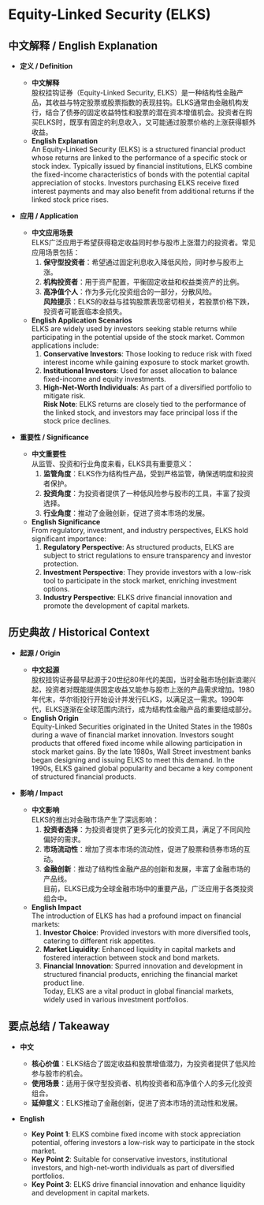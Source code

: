 # Equity-Linked Security (ELKS)

## 中文解释 / English Explanation

* **定义 / Definition**  
  - **中文解释**  
    股权挂钩证券（Equity-Linked Security, ELKS）是一种结构性金融产品，其收益与特定股票或股票指数的表现挂钩。ELKS通常由金融机构发行，结合了债券的固定收益特性和股票的潜在资本增值机会。投资者在购买ELKS时，既享有固定的利息收入，又可能通过股票价格的上涨获得额外收益。  
  - **English Explanation**  
    An Equity-Linked Security (ELKS) is a structured financial product whose returns are linked to the performance of a specific stock or stock index. Typically issued by financial institutions, ELKS combine the fixed-income characteristics of bonds with the potential capital appreciation of stocks. Investors purchasing ELKS receive fixed interest payments and may also benefit from additional returns if the linked stock price rises.

* **应用 / Application**  
  - **中文应用场景**  
    ELKS广泛应用于希望获得稳定收益同时参与股市上涨潜力的投资者。常见应用场景包括：  
    1. **保守型投资者**：希望通过固定利息收入降低风险，同时参与股市上涨。  
    2. **机构投资者**：用于资产配置，平衡固定收益和权益类资产的比例。  
    3. **高净值个人**：作为多元化投资组合的一部分，分散风险。  
    **风险提示**：ELKS的收益与挂钩股票表现密切相关，若股票价格下跌，投资者可能面临本金损失。  
  - **English Application Scenarios**  
    ELKS are widely used by investors seeking stable returns while participating in the potential upside of the stock market. Common applications include:  
    1. **Conservative Investors**: Those looking to reduce risk with fixed interest income while gaining exposure to stock market growth.  
    2. **Institutional Investors**: Used for asset allocation to balance fixed-income and equity investments.  
    3. **High-Net-Worth Individuals**: As part of a diversified portfolio to mitigate risk.  
    **Risk Note**: ELKS returns are closely tied to the performance of the linked stock, and investors may face principal loss if the stock price declines.

* **重要性 / Significance**  
  - **中文重要性**  
    从监管、投资和行业角度来看，ELKS具有重要意义：  
    1. **监管角度**：ELKS作为结构性产品，受到严格监管，确保透明度和投资者保护。  
    2. **投资角度**：为投资者提供了一种低风险参与股市的工具，丰富了投资选择。  
    3. **行业角度**：推动了金融创新，促进了资本市场的发展。  
  - **English Significance**  
    From regulatory, investment, and industry perspectives, ELKS hold significant importance:  
    1. **Regulatory Perspective**: As structured products, ELKS are subject to strict regulations to ensure transparency and investor protection.  
    2. **Investment Perspective**: They provide investors with a low-risk tool to participate in the stock market, enriching investment options.  
    3. **Industry Perspective**: ELKS drive financial innovation and promote the development of capital markets.

## 历史典故 / Historical Context

* **起源 / Origin**  
  - **中文起源**  
    股权挂钩证券最早起源于20世纪80年代的美国，当时金融市场创新浪潮兴起，投资者对既能提供固定收益又能参与股市上涨的产品需求增加。1980年代末，华尔街投行开始设计并发行ELKS，以满足这一需求。1990年代，ELKS逐渐在全球范围内流行，成为结构性金融产品的重要组成部分。  
  - **English Origin**  
    Equity-Linked Securities originated in the United States in the 1980s during a wave of financial market innovation. Investors sought products that offered fixed income while allowing participation in stock market gains. By the late 1980s, Wall Street investment banks began designing and issuing ELKS to meet this demand. In the 1990s, ELKS gained global popularity and became a key component of structured financial products.

* **影响 / Impact**  
  - **中文影响**  
    ELKS的推出对金融市场产生了深远影响：  
    1. **投资者选择**：为投资者提供了更多元化的投资工具，满足了不同风险偏好的需求。  
    2. **市场流动性**：增加了资本市场的流动性，促进了股票和债券市场的互动。  
    3. **金融创新**：推动了结构性金融产品的创新和发展，丰富了金融市场的产品线。  
    目前，ELKS已成为全球金融市场中的重要产品，广泛应用于各类投资组合中。  
  - **English Impact**  
    The introduction of ELKS has had a profound impact on financial markets:  
    1. **Investor Choice**: Provided investors with more diversified tools, catering to different risk appetites.  
    2. **Market Liquidity**: Enhanced liquidity in capital markets and fostered interaction between stock and bond markets.  
    3. **Financial Innovation**: Spurred innovation and development in structured financial products, enriching the financial market product line.  
    Today, ELKS are a vital product in global financial markets, widely used in various investment portfolios.

## 要点总结 / Takeaway

* **中文**  
  - **核心价值**：ELKS结合了固定收益和股票增值潜力，为投资者提供了低风险参与股市的机会。  
  - **使用场景**：适用于保守型投资者、机构投资者和高净值个人的多元化投资组合。  
  - **延伸意义**：ELKS推动了金融创新，促进了资本市场的流动性和发展。  

* **English**  
  - **Key Point 1**: ELKS combine fixed income with stock appreciation potential, offering investors a low-risk way to participate in the stock market.  
  - **Key Point 2**: Suitable for conservative investors, institutional investors, and high-net-worth individuals as part of diversified portfolios.  
  - **Key Point 3**: ELKS drive financial innovation and enhance liquidity and development in capital markets.
